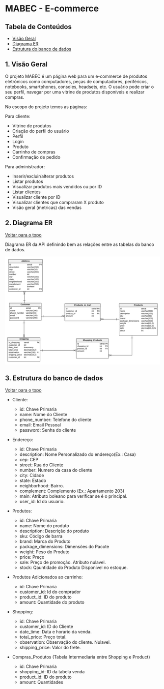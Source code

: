# MABEC - E-commerce

## Tabela de Conteúdos

- [Visão Geral](#1-visão-geral)
- [Diagrama ER](#2-diagrama-er)
- [Estrutura do banco de dados](#3-estrutura-do-banco-de-dados)


## 1. Visão Geral

O projeto MABEC é um página web para um e-commerce de produtos eletrônicos como computadores, peças de computadores,
periféricos, notebooks, smartphones, consoles, headsets, etc. 
O usuário pode criar o seu perfil, navegar por uma vitrine de produtos disponíveis e realizar compras.

No escopo do projeto temos as páginas:

Para cliente:
- Vitrine de produtos
- Criação do perfil do usuário
- Perfil
- Login
- Produto
- Carrinho de compras
- Confirmação de pedido

Para administrador:
- Inserir/excluir/alterar produtos
- Listar produtos
- Visualizar produtos mais vendidos ou por ID
- Listar clientes
- Visualizar cliente por ID
- Visualizar clientes que compraram X produto
- Visão geral (metricas) das vendas


## 2. Diagrama ER

[ Voltar para o topo ](#tabela-de-conteúdos)

Diagrama ER da API definindo bem as relações entre as tabelas do banco de dados.

![DER](diagram.png)


## 3. Estrutura do banco de dados

[ Voltar para o topo ](#tabela-de-conteúdos)

- Cliente: 

  - id: Chave Primaria
  - name: Nome do Cliente
  - phone_number: Telefone do cliente
  - email: Email Pessoal
  - password: Senha do cliente

- Endereço:

  - id: Chave Primaria
  - description: Nome Personalizado do endereço(Ex.: Casa)
  - cep: CEP
  - street: Rua do Cliente
  - number: Numero da casa do cliente
  - city: Cidade
  - state: Estado
  - neighborhood: Bairro.
  - complement: Complemento (Ex.: Apartamento 203)
  - main: Atributo boleano para verificar se é o principal.
  - user_id: Id do usuario.

- Produtos: 

  - id: Chave Primaria
  - name: Nome do produto 
  - description: Descrição do produto
  - sku: Código de barra
  - brand: Marca do Produto
  - package_dimensions: Dimensões do Pacote
  - weight: Peso do Produto
  - price: Preço
  - sale: Preço de promoção. Atributo nulavel. 
  - stock: Qauntidade do Produto Disponivel no estoque.  

- Produtos Adicionados ao carrinho:
 
  - id: Chave Primaria
  - customer_id: Id do comprador
  - product_id: ID do produto
  - amount: Quantidade do produto

- Shopping: 

  - id: Chave Primaria
  - customer_id: ID do Cliente
  - date_time: Data e horario da venda.
  - total_price: Preço total.
  - observation: Observação do cliente. Nulavel.
  - shipping_price: Valor do frete.

- Compras_Produtos (Tabela Intermediaria entre Shopping e Product)

  - id: Chave Primaria
  - shopping_id: ID da tabela venda
  - product_id: ID do produto
  - amount: Quantidades